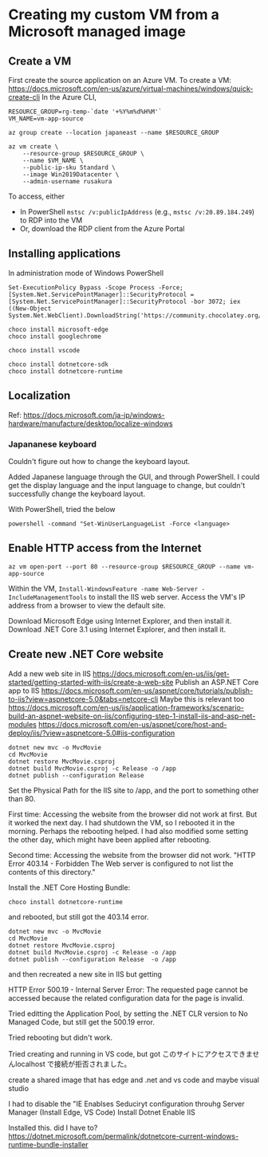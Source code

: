 
# Creating my custom VM from a Microsoft managed image
## Create a VM
First create the source application on an Azure VM.
To create a VM: https://docs.microsoft.com/en-us/azure/virtual-machines/windows/quick-create-cli
In the Azure CLI, 
```
RESOURCE_GROUP=rg-temp-`date '+%Y%m%d%H%M'`
VM_NAME=vm-app-source

az group create --location japaneast --name $RESOURCE_GROUP

az vm create \
    --resource-group $RESOURCE_GROUP \
    --name $VM_NAME \
    --public-ip-sku Standard \
    --image Win2019Datacenter \
    --admin-username rusakura
```

To access, either
- In PowerShell `mstsc /v:publicIpAddress` (e.g., `mstsc /v:20.89.184.249`) to RDP into the VM
- Or, download the RDP client from the Azure Portal

## Installing applications
In administration mode of Windows PowerShell
```
Set-ExecutionPolicy Bypass -Scope Process -Force; [System.Net.ServicePointManager]::SecurityProtocol = [System.Net.ServicePointManager]::SecurityProtocol -bor 3072; iex ((New-Object System.Net.WebClient).DownloadString('https://community.chocolatey.org/install.ps1'))

choco install microsoft-edge
choco install googlechrome

choco install vscode

choco install dotnetcore-sdk
choco install dotnetcore-runtime

```

## Localization
Ref: https://docs.microsoft.com/ja-jp/windows-hardware/manufacture/desktop/localize-windows

### Japananese keyboard
Couldn't figure out how to change the keyboard layout.

Added Japanese language through the GUI, and through PowerShell. I could get the display language and the input language to change, but couldn't successfully change the keyboard layout.

With PowerShell, tried the below
```
powershell -command "Set-WinUserLanguageList -Force <language>
```

## Enable HTTP access from the Internet
```
az vm open-port --port 80 --resource-group $RESOURCE_GROUP --name vm-app-source
```

Within the VM, `Install-WindowsFeature -name Web-Server -IncludeManagementTools` to install the IIS web server.
Access the VM's IP address from a browser to view the default site.

Download Microsoft Edge using Internet Explorer, and then install it.
Download .NET Core 3.1 using Internet Explorer, and then install it.

## Create new .NET Core website

Add a new web site in IIS
https://docs.microsoft.com/en-us/iis/get-started/getting-started-with-iis/create-a-web-site
Publish an ASP.NET Core app to IIS
https://docs.microsoft.com/en-us/aspnet/core/tutorials/publish-to-iis?view=aspnetcore-5.0&tabs=netcore-cli
Maybe this is relevant too
https://docs.microsoft.com/en-us/iis/application-frameworks/scenario-build-an-aspnet-website-on-iis/configuring-step-1-install-iis-and-asp-net-modules
https://docs.microsoft.com/en-us/aspnet/core/host-and-deploy/iis/?view=aspnetcore-5.0#iis-configuration

```
dotnet new mvc -o MvcMovie
cd MvcMovie
dotnet restore MvcMovie.csproj
dotnet build MvcMovie.csproj -c Release -o /app
dotnet publish --configuration Release
```

Set the Physical Path for the IIS site to /app, and the port to something other than 80.

First time:
Accessing the website from the browser did not work at first.
But it worked the next day. I had shutdown the VM, so I rebooted it in the morning. Perhaps the rebooting helped. I had also modified some setting the other day, which might have been applied after rebooting.

Second time:
Accessing the website from the browser did not work.
"HTTP Error 403.14 - Forbidden The Web server is configured to not list the contents of this directory."

Install the .NET Core Hosting Bundle:
```
choco install dotnetcore-runtime
```
and rebooted, but still got the 403.14 error.

```
dotnet new mvc -o MvcMovie
cd MvcMovie
dotnet restore MvcMovie.csproj
dotnet build MvcMovie.csproj -c Release -o /app
dotnet publish --configuration Release  -o /app
```
and then recreated a new site in IIS but getting

HTTP Error 500.19 - Internal Server Error: The requested page cannot be accessed because the related configuration data for the page is invalid.

Tried editting the Application Pool, by setting the .NET CLR version to No Managed Code, but still get the 500.19 error.

Tried rebooting but didn't work.

Tried creating and running in VS code, but got 
このサイトにアクセスできませんlocalhost で接続が拒否されました。

create a shared image that has edge and .net and vs code and maybe visual studio

I had to disable the "IE Enablses Seduciryt configuration throuhg Server Manager
(Install Edge, VS Code)
Install Dotnet
Enable IIS

Installed this. did I have to? https://dotnet.microsoft.com/permalink/dotnetcore-current-windows-runtime-bundle-installer
